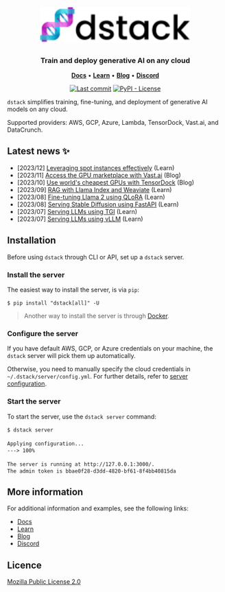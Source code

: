 <div align="center">
<h1 align="center">
  <a target="_blank" href="https://dstack.ai">
    <picture>
      <source media="(prefers-color-scheme: dark)" srcset="https://raw.githubusercontent.com/dstackai/dstack/master/docs/assets/images/dstack-logo-dark.svg"/>
      <img alt="dstack" src="https://raw.githubusercontent.com/dstackai/dstack/master/docs/assets/images/dstack-logo.svg" width="350px"/>
    </picture>
  </a>
</h1>

<h3 align="center">
Train and deploy generative AI on any cloud
</h3>

<p align="center">
<a href="https://dstack.ai/docs" target="_blank"><b>Docs</b></a> •
<a href="https://dstack.ai/learn" target="_blank"><b>Learn</b></a> •
<a href="https://dstack.ai/blog" target="_blank"><b>Blog</b></a> •
<a href="https://discord.gg/u8SmfwPpMd" target="_blank"><b>Discord</b></a>
</p>

[![Last commit](https://img.shields.io/github/last-commit/dstackai/dstack?style=flat-square)](https://github.com/dstackai/dstack/commits/)
[![PyPI - License](https://img.shields.io/pypi/l/dstack?style=flat-square&color=blue)](https://github.com/dstackai/dstack/blob/master/LICENSE.md)
</div>

`dstack` simplifies training, fine-tuning, and deployment of generative AI models on any cloud.

Supported providers: AWS, GCP, Azure, Lambda, TensorDock, Vast.ai, and DataCrunch.

## Latest news ✨

- [2023/12] [Leveraging spot instances effectively](https://dstack.ai/learn/spot) (Learn)
- [2023/11] [Access the GPU marketplace with Vast.ai](https://dstack.ai/blog/2023/11/21/vastai/) (Blog)
- [2023/10] [Use world's cheapest GPUs with TensorDock](https://dstack.ai/blog/2023/10/31/tensordock/) (Blog)
- [2023/09] [RAG with Llama Index and Weaviate](https://dstack.ai/learn/llama-index) (Learn)
- [2023/08] [Fine-tuning Llama 2 using QLoRA](https://dstack.ai/learn/qlora) (Learn)
- [2023/08] [Serving Stable Diffusion using FastAPI](https://dstack.ai/learn/sdxl) (Learn)
- [2023/07] [Serving LLMs using TGI](https://dstack.ai/learn/tgi) (Learn)
- [2023/07] [Serving LLMs using vLLM](https://dstack.ai/learn/vllm) (Learn)

## Installation

Before using `dstack` through CLI or API, set up a `dstack` server.

### Install the server
    
The easiest way to install the server, is via `pip`:

<div class="termy">

```shell
$ pip install "dstack[all]" -U
```

</div>

> Another way to install the server is through [Docker](https://hub.docker.com/r/dstackai/dstack).

### Configure the server

If you have default AWS, GCP, or Azure credentials on your machine, the `dstack` server will pick them up automatically.

Otherwise, you need to manually specify the cloud credentials in `~/.dstack/server/config.yml`.
For further details, refer to [server configuration](https://dstack.ai/docs/configuration/server/).

### Start the server

To start the server, use the `dstack server` command:

<div class="termy">

```shell
$ dstack server

Applying configuration...
---> 100%

The server is running at http://127.0.0.1:3000/.
The admin token is bbae0f28-d3dd-4820-bf61-8f4bb40815da
```

</div>

## More information

For additional information and examples, see the following links:

- [Docs](https://dstack.ai/docs)
- [Learn](https://dstack.ai/learn)
- [Blog](https://dstack.ai/blog)
- [Discord](https://discord.gg/u8SmfwPpMd)

## Licence

[Mozilla Public License 2.0](LICENSE.md)

